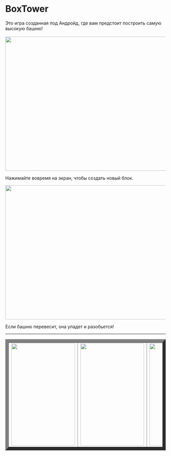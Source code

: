 # BoxTower
 

Это игра созданная под Андройд, где вам предстоит построить самую высокую башню!
<br></br>
<img src=https://github.com/wingofnight/CubeTower/blob/main/gitImage/menu.gif  width="620" height="420" />

Нажимайте вовремя на экран, чтобы создать новый блок.

<img src=https://github.com/wingofnight/CubeTower/blob/main/gitImage/gameplay.gif width="620" height="420" />

Если башню перевесит, она упадет и разобьется!


---

<table border = "10">
 <tr>
  <td>
   <img src=https://github.com/wingofnight/CubeTower/blob/main/gitImage/start.png width="200" height="320" />
  </td>
  
  <td>
  <img src=https://github.com/wingofnight/CubeTower/blob/main/gitImage/Moment1.jpg width="200" height="320" />
  </td>
  
  <td>
   <img src=https://github.com/wingofnight/CubeTower/blob/main/gitImage/Moment2.jpg width="200" height="320" />
  </td>
  <tr>
 </table>
